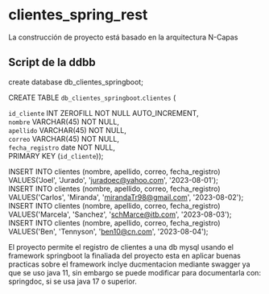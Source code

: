 # clientes_spring_rest
La construcción de proyecto está basado en la arquitectura N-Capas 


## Script de la ddbb

create database db_clientes_springboot;

CREATE TABLE `db_clientes_springboot`.`clientes` (

   `id_cliente` INT ZEROFILL NOT NULL AUTO_INCREMENT,  
   `nombre` VARCHAR(45) NOT NULL,  
   `apellido` VARCHAR(45) NOT NULL,  
   `correo` VARCHAR(45) NOT NULL,  
   `fecha_registro` date  NOT NULL,  
   PRIMARY KEY (`id_cliente`));
  
INSERT INTO clientes (nombre, apellido, correo, fecha_registro) VALUES('Joel', 'Jurado', 'juradoec@yahoo.com', '2023-08-01');   
INSERT INTO clientes (nombre, apellido, correo, fecha_registro) VALUES('Carlos', 'Miranda', 'mirandaTr98@gmail.com', '2023-08-02');   
INSERT INTO clientes (nombre, apellido, correo, fecha_registro) VALUES('Marcela', 'Sanchez', 'schMarce@itb.com', '2023-08-03');   
INSERT INTO clientes (nombre, apellido, correo, fecha_registro) VALUES('Ben', 'Tennyson', 'ben10@cn.com', '2023-08-04');   

El proyecto permite el registro de clientes a una db mysql usando el framework springboot
la finaliada del proyecto esta en aplicar buenas practicas sobre el framework
inclye ducmentacion mediante swagger ya que se uso java 11, sin embargo se puede modificar para documentarla con: springdoc, si se usa java 17 o superior.

